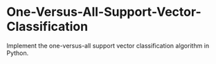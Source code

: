# One-Versus-All-Support-Vector-Classification
Implement the one-versus-all support vector classification algorithm in Python.
